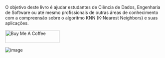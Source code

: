 O objetivo deste livro é ajudar estudantes de Ciência de Dados, Engenharia de Software ou até mesmo profissionais de outras áreas de conhecimento com a compreensão sobre o algoritmo KNN (K-Nearest Neighbors) e suas aplicações.

<a href="https://www.buymeacoffee.com/igormcastro" target="_blank"><img src="https://cdn.buymeacoffee.com/buttons/default-yellow.png" alt="Buy Me A Coffee" height="41" width="174"></a>

![image](https://github.com/machadodecastro/knn-hands-on/assets/5161201/66510799-7079-4a24-8ee8-01be87ab5f9c)

